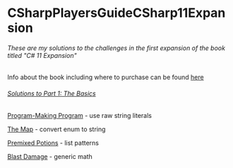 # CSharpPlayersGuideCSharp11Expansion

###### These are my solutions to the challenges in the first expansion of the book titled "C# 11 Expansion"
Info about the book including where to purchase can be found [here](https://csharpplayersguide.com/)

###### [Solutions to Part 1: The Basics](https://github.com/boxfriend/CSharpPlayersGuidePart1)

[Program-Making Program](ProgramMakingProgram/Program.cs) - use raw string literals

[The Map](TheMap/Program.cs) - convert enum to string

[Premixed Potions](PremixedPotions/Program.cs) - list patterns

[Blast Damage](BlastDamage/Program.cs) - generic math
